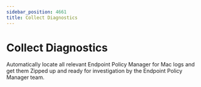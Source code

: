 ```yaml
---
sidebar_position: 4661
title: Collect Diagnostics
---
```


# Collect Diagnostics

Automatically locate all relevant Endpoint Policy Manager for Mac logs and get them Zipped up and ready for investigation by the Endpoint Policy Manager team.